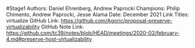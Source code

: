 #Stage1
Authors: Daniel Ehrenberg, Andrew Paprocki
Champions: Philip Chimento, Andrew Paprocki, Jesse Alama
Date: December 2021
Link Titles: virtualize
GitHub Link: https://github.com/Agoric/proposal-preserve-virtualizability
GitHub Note Link: https://github.com/tc39/notes/blob/HEAD/meetings/2020-02/february-4.md#preserve-host-virtualizability
